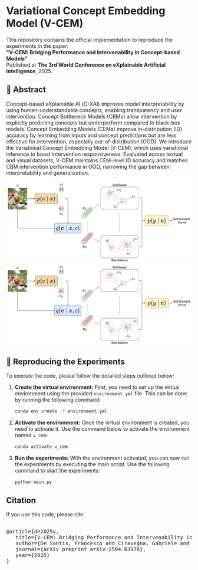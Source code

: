 # Variational Concept Embedding Model (V-CEM)

This repository contains the official implementation to reproduce the experiments in the paper:  
**"V-CEM: Bridging Performance and Intervenability in Concept-based Models"**  
Published at **The 3rd World Conference on eXplainable Artificial Intelligence**, 2025.

## 📝 Abstract
Concept-based eXplainable AI (C-XAI) improves model interpretability by using human-understandable concepts, enabling transparency and user intervention. Concept Bottleneck Models (CBMs) allow intervention by explicitly predicting concepts but underperform compared to black-box models. Concept Embedding Models (CEMs) improve in-distribution (ID) accuracy by learning from inputs and concept predictions but are less effective for intervention, especially out-of-distribution (OOD). We introduce the Variational Concept Embedding Model (V-CEM), which uses variational inference to boost intervention responsiveness. Evaluated across textual and visual datasets, V-CEM maintains CEM-level ID accuracy and matches CBM intervention performance in OOD, narrowing the gap between interpretability and generalization.

![V-CEM architecture](assets/v_cem_schema.png)
<img src="assets/v_cem_schema.png" alt="V-CEM architecture" width="800"/>



## 🧪 Reproducing the Experiments

To execute the code, please follow the detailed steps outlined below:

1. **Create the virtual environment:**
   First, you need to set up the virtual environment using the provided `environment.yml` file. This can be done by running the following command:
   ```sh
   conda env create -f environment.yml
   ```

2. **Activate the environment:**
   Once the virtual environment is created, you need to activate it. Use the command below to activate the environment named `v_cem`:
   ```sh
   conda activate v_cem
   ```

3. **Run the experiments:**
   With the environment activated, you can now run the experiments by executing the main script. Use the following command to start the experiments:
   ```sh
   python main.py
   ```

## Citation
If you use this code, please cite:

<pre>  
@article{de2025v,
   title={V-CEM: Bridging Performance and Intervenability in Concept-based Models},
   author={De Santis, Francesco and Ciravegna, Gabriele and Bich, Philippe and Giordano, Danilo and Cerquitelli, Tania},
   journal={arXiv preprint arXiv:2504.03978},
   year={2025}
}
 </pre>


